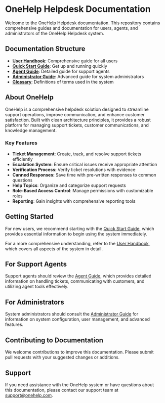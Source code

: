 # OneHelp Helpdesk Documentation

Welcome to the OneHelp Helpdesk documentation. This repository contains comprehensive guides and documentation for users, agents, and administrators of the OneHelp Helpdesk system.

## Documentation Structure

- **[User Handbook](handbook/README.md)**: Comprehensive guide for all users
- **[Quick Start Guide](handbook/quick-start-guide.md)**: Get up and running quickly
- **[Agent Guide](handbook/agent-guide.md)**: Detailed guide for support agents
- **[Administrator Guide](handbook/admin-guide.md)**: Advanced guide for system administrators
- **[Glossary](handbook/glossary.md)**: Definitions of terms used in the system

## About OneHelp

OneHelp is a comprehensive helpdesk solution designed to streamline support operations, improve communication, and enhance customer satisfaction. Built with clean architecture principles, it provides a robust platform for managing support tickets, customer communications, and knowledge management.

### Key Features

- **Ticket Management**: Create, track, and resolve support tickets efficiently
- **Escalation System**: Ensure critical issues receive appropriate attention
- **Verification Process**: Verify ticket resolutions with evidence
- **Canned Responses**: Save time with pre-written responses to common questions
- **Help Topics**: Organize and categorize support requests
- **Role-Based Access Control**: Manage permissions with customizable roles
- **Reporting**: Gain insights with comprehensive reporting tools

## Getting Started

For new users, we recommend starting with the [Quick Start Guide](handbook/quick-start-guide.md), which provides essential information to begin using the system immediately.

For a more comprehensive understanding, refer to the [User Handbook](handbook/README.md), which covers all aspects of the system in detail.

## For Support Agents

Support agents should review the [Agent Guide](handbook/agent-guide.md), which provides detailed information on handling tickets, communicating with customers, and utilizing agent tools effectively.

## For Administrators

System administrators should consult the [Administrator Guide](handbook/admin-guide.md) for information on system configuration, user management, and advanced features.

## Contributing to Documentation

We welcome contributions to improve this documentation. Please submit pull requests with your suggested changes or additions.

## Support

If you need assistance with the OneHelp system or have questions about this documentation, please contact our support team at support@onehelp.com.

